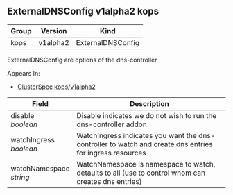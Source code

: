 ## ExternalDNSConfig v1alpha2 kops

Group        | Version     | Kind
------------ | ---------- | -----------
kops | v1alpha2 | ExternalDNSConfig



ExternalDNSConfig are options of the dns-controller

<aside class="notice">
Appears In:

<ul> 
<li><a href="#clusterspec-v1alpha2-kops">ClusterSpec kops/v1alpha2</a></li>
</ul></aside>

Field        | Description
------------ | -----------
disable <br /> *boolean*    | Disable indicates we do not wish to run the dns-controller addon
watchIngress <br /> *boolean*    | WatchIngress indicates you want the dns-controller to watch and create dns entries for ingress resources
watchNamespace <br /> *string*    | WatchNamespace is namespace to watch, detaults to all (use to control whom can creates dns entries)

